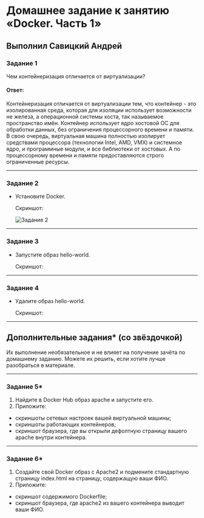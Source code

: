 # Домашнее задание к занятию «Docker. Часть 1»

## Выполнил Савицкий Андрей

### Задание 1 

Чем контейнеризация отличается от виртуализации?

#### Ответ:
Контейнеризация отличается от виртуализации тем, что контейнер - это изолированная среда, которая для изоляции использует возможности не железа, а операционной системы хоста, так называемое пространство имён. Контейнер использует ядро хостовой ОС для обработки данных, без ограничения процессорного времени и памяти. В свою очередь, виртуальная машина полностью изолирует средствами процессора (технологии Intel, AMD, VMX) и системное ядро, и программные модули, и все библиотеки от хостовых. А по процессорному времени и памяти предоставляются строго ограниченные ресурсы.  

---

### Задание 2 

* Установите Docker.

   Скриншот:

  ![Задание 2](https://github.com/user-attachments/assets/0460d81e-d7ba-461c-bb13-eda626a3da19)


---

### Задание 3

* Запустите образ hello-world.

   Скриншот:

---

### Задание 4 

* Удалите образ hello-world.

   Скриншот:

---

## Дополнительные задания* (со звёздочкой)

Их выполнение необязательное и не влияет на получение зачёта по домашнему заданию. Можете их решить, если хотите лучше разобраться в материале.

---

### Задание 5*

1. Найдите в Docker Hub образ apache и запустите его.
1. Приложите:
 * скриншоты сетевых настроек вашей виртуальной машины;
 * скриншоты работающих контейнеров;
 * скриншот браузера, где вы открыли дефолтную страницу вашего apache внутри контейнера.

---

### Задание 6*

1. Создайте свой Docker образ с Apache2 и подмените стандартную страницу index.html на страницу, содержащую ваши ФИО.
1. Приложите:
 * скриншот содержимого Dockerfile;
 * скриншот браузера, где apache2 из вашего контейнера выводит ваши ФИО.
